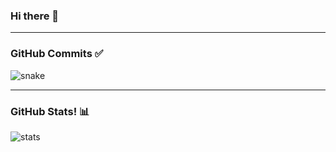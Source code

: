 ### Hi there 👋
***
### GitHub Commits ✅
![snake](https://raw.githubusercontent.com/xMarioDominguez/xmariodominguez/output/github-contribution-grid-snake-dark.svg)
***
### GitHub Stats! 📊
![stats](https://github-readme-stats.vercel.app/api?username=xmariodominguez&show_icons=true&count_private=true&theme=ocean_dark)


<!--
**xMarioDominguez/xmariodominguez** is a ✨ _special_ ✨ repository because its `README.md` (this file) appears on your GitHub profile.

Here are some ideas to get you started:

- 🔭 I’m currently working on ...
- 🌱 I’m currently learning ...
- 👯 I’m looking to collaborate on ...
- 🤔 I’m looking for help with ...
- 💬 Ask me about ...
- 📫 How to reach me: ...
- 😄 Pronouns: ...
- ⚡ Fun fact: ...
-->
